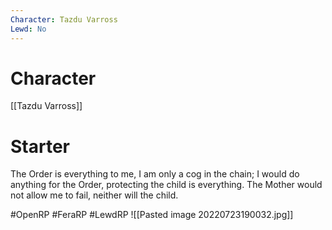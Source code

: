 ```yaml
---
Character: Tazdu Varross
Lewd: No
---
```

# Character
[[Tazdu Varross]]

# Starter
The Order is everything to me, I am only a cog in the chain; I would do anything for the Order, protecting the child is everything. The Mother would not allow me to fail, neither will the child.

#OpenRP #FeraRP #LewdRP 
![[Pasted image 20220723190032.jpg]]